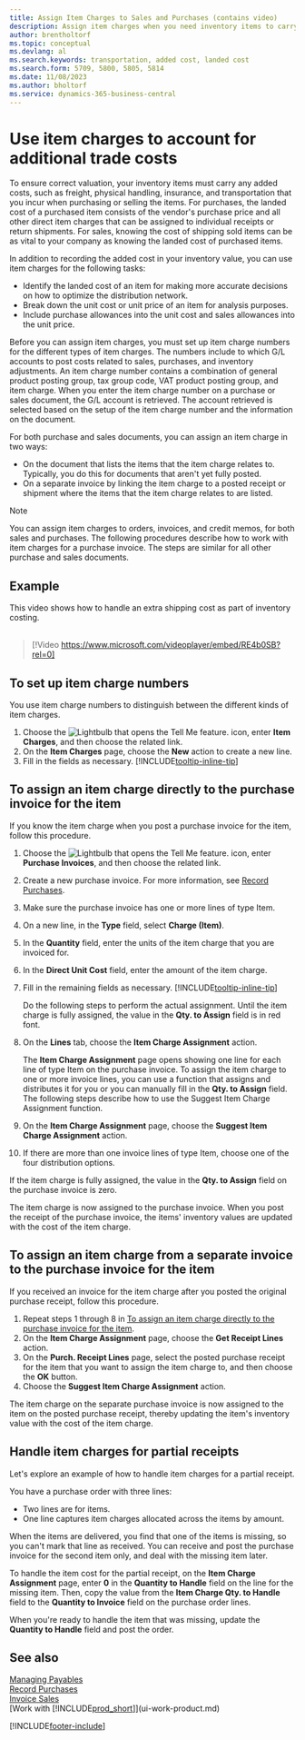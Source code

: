 ```yaml
---
title: Assign Item Charges to Sales and Purchases (contains video)
description: Assign item charges when you need inventory items to carry added costs, such as freight and physical handling.
author: brentholtorf
ms.topic: conceptual
ms.devlang: al
ms.search.keywords: transportation, added cost, landed cost
ms.search.form: 5709, 5800, 5805, 5814
ms.date: 11/08/2023
ms.author: bholtorf
ms.service: dynamics-365-business-central
---
```

# Use item charges to account for additional trade costs

To ensure correct valuation, your inventory items must carry any added costs, such as freight, physical handling, insurance, and transportation that you incur when purchasing or selling the items. For purchases, the landed cost of a purchased item consists of the vendor's purchase price and all other direct item charges that can be assigned to individual receipts or return shipments. For sales, knowing the cost of shipping sold items can be as vital to your company as knowing the landed cost of purchased items.

In addition to recording the added cost in your inventory value, you can use item charges for the following tasks:

* Identify the landed cost of an item for making more accurate decisions on how to optimize the distribution network.
* Break down the unit cost or unit price of an item for analysis purposes.
* Include purchase allowances into the unit cost and sales allowances into the unit price.

Before you can assign item charges, you must set up item charge numbers for the different types of item charges. The numbers include to which G/L accounts to post costs related to sales, purchases, and inventory adjustments. An item charge number contains a combination of general product posting group, tax group code, VAT product posting group, and item charge. When you enter the item charge number on a purchase or sales document, the G/L account is retrieved. The account retrieved is selected based on the setup of the item charge number and the information on the document.

For both purchase and sales documents, you can assign an item charge in two ways:

* On the document that lists the items that the item charge relates to. Typically, you do this for documents that aren't yet fully posted.
* On a separate invoice by linking the item charge to a posted receipt or shipment where the items that the item charge relates to are listed.

> [!NOTE]  
> You can assign item charges to orders, invoices, and credit memos, for both sales and purchases. The following procedures describe how to work with item charges for a purchase invoice. The steps are similar for all other purchase and sales documents.

## Example

This video shows how to handle an extra shipping cost as part of inventory costing.
<br><br>  
> [!Video https://www.microsoft.com/videoplayer/embed/RE4b0SB?rel=0]

## To set up item charge numbers

You use item charge numbers to distinguish between the different kinds of item charges.

1. Choose the ![Lightbulb that opens the Tell Me feature.](media/ui-search/search_small.png "Tell me what you want to do") icon, enter **Item Charges**, and then choose the related link.
2. On the **Item Charges** page, choose the **New** action to create a new line.
3. Fill in the fields as necessary. [!INCLUDE[tooltip-inline-tip](includes/tooltip-inline-tip_md.md)]

## To assign an item charge directly to the purchase invoice for the item

If you know the item charge when you post a purchase invoice for the item, follow this procedure.

1. Choose the ![Lightbulb that opens the Tell Me feature.](media/ui-search/search_small.png "Tell me what you want to do") icon, enter **Purchase Invoices**, and then choose the related link.
2. Create a new purchase invoice. For more information, see [Record Purchases](purchasing-how-record-purchases.md).
3. Make sure the purchase invoice has one or more lines of type Item.
4. On a new line, in the **Type** field, select **Charge (Item)**.
5. In the **Quantity** field, enter the units of the item charge that you are invoiced for.
6. In the **Direct Unit Cost** field, enter the amount of the item charge.
7. Fill in the remaining fields as necessary. [!INCLUDE[tooltip-inline-tip](includes/tooltip-inline-tip_md.md)]

    Do the following steps to perform the actual assignment. Until the item charge is fully assigned, the value in the **Qty. to Assign** field is in red font.
8. On the **Lines** tab, choose the **Item Charge Assignment** action.

    The **Item Charge Assignment** page opens showing one line for each line of type Item on the purchase invoice. To assign the item charge to one or more invoice lines, you can use a function that assigns and distributes it for you or you can manually fill in the **Qty. to Assign** field. The following steps describe how to use the Suggest Item Charge Assignment function.

9. On the **Item Charge Assignment** page, choose the **Suggest Item Charge Assignment** action.
10. If there are more than one invoice lines of type Item, choose one of the four distribution options.  

If the item charge is fully assigned, the value in the **Qty. to Assign** field on the purchase invoice is zero.

The item charge is now assigned to the purchase invoice. When you post the receipt of the purchase invoice, the items' inventory values are updated with the cost of the item charge.  

## To assign an item charge from a separate invoice to the purchase invoice for the item

If you received an invoice for the item charge after you posted the original purchase receipt, follow this procedure.

1. Repeat steps 1 through 8 in [To assign an item charge directly to the purchase invoice for the item](payables-how-assign-item-charges.md#to-assign-an-item-charge-directly-to-the-purchase-invoice-for-the-item).
2. On the **Item Charge Assignment** page, choose the **Get Receipt Lines** action.
3. On the **Purch. Receipt Lines** page, select the posted purchase receipt for the item that you want to assign the item charge to, and then choose the **OK** button.
4. Choose the **Suggest Item Charge Assignment** action.

The item charge on the separate purchase invoice is now assigned to the item on the posted purchase receipt, thereby updating the item's inventory value with the cost of the item charge.

## Handle item charges for partial receipts

Let's explore an example of how to handle item charges for a partial receipt.

You have a purchase order with three lines:

* Two lines are for items.
* One line captures item charges allocated across the items by amount.

When the items are delivered, you find that one of the items is missing, so you can't mark that line as received. You can receive and post the purchase invoice for the second item only, and deal with the missing item later.

To handle the item cost for the partial receipt, on the **Item Charge Assignment** page, enter **0** in the **Quantity to Handle** field on the line for the missing item. Then, copy the value from the **Item Charge Qty. to Handle** field to the **Quantity to Invoice** field on the purchase order lines.

When you're ready to handle the item that was missing, update the **Quantity to Handle** field and post the order.

## See also

[Managing Payables](payables-manage-payables.md)  
[Record Purchases](purchasing-how-record-purchases.md)  
[Invoice Sales](sales-how-invoice-sales.md)  
[Work with [!INCLUDE[prod_short](includes/prod_short.md)]](ui-work-product.md)  


[!INCLUDE[footer-include](includes/footer-banner.md)]
